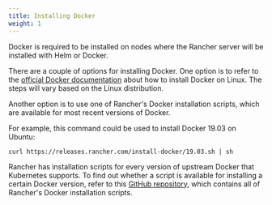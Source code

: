```yaml
---
title: Installing Docker
weight: 1
---
```


Docker is required to be installed on nodes where the Rancher server will be installed with Helm or Docker.

There are a couple of options for installing Docker. One option is to refer to the [official Docker documentation](https://docs.docker.com/install/) about how to install Docker on Linux. The steps will vary based on the Linux distribution.

Another option is to use one of Rancher's Docker installation scripts, which are available for most recent versions of Docker.

For example, this command could be used to install Docker 19.03 on Ubuntu:

```
curl https://releases.rancher.com/install-docker/19.03.sh | sh
```

Rancher has installation scripts for every version of upstream Docker that Kubernetes supports. To find out whether a script is available for installing a certain Docker version, refer to this [GitHub repository,](https://github.com/rancher/install-docker) which contains all of Rancher's Docker installation scripts.